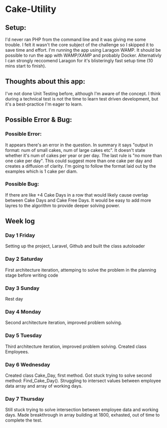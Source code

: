 # Cake-Utility

## Setup:
I'd never ran PHP from the command line and it was giving me some trouble. I felt it wasn't the core subject of the challenge so I skipped it to save time and effort. I'm running the app using Laragon WAMP. It should be possible to run the app with WAMP/XAMP and probably Docker. Alternativly I can strongly reccomend Laragon for it's blisteringly fast setup time (10 mins start to finish).

## Thoughts about this app:
I've not done Unit Testing before, although I'm aware of the concept. I think during a technical test is not the time to learn test driven development, but it's a best-practice I'm eager to learn.

## Possible Error & Bug:
### Possible Error:
It appears there's an error in the question. In summary it says "output in format: num of small cakes, num of large cakes etc". It doesn't state whether it's num of cakes per year or per day. The last rule is "no more than one cake per day". This could suggest more than one cake per day and creates a diffusion of clarity. I'm going to follow the format laid out by the examples which is 1 cake per diam.

### Possible Bug:
If there are like +4 Cake Days in a row that would likely cause overlap between Cake Days and Cake Free Days. It would be easy to add more layres to the algorithm to provide deeper solving power. 

## Week log
### Day 1 Friday
Setting up the project, Laravel, Github and built the class autoloader
### Day 2 Saturday
First architecture iteration, attemping to solve the problem in the planning stage before writing code
### Day 3 Sunday
Rest day
### Day 4 Monday
Second architecture iteration, improved problem solving.
### Day 5 Tuesday
Third architecture iteration, improved problem solving. Created class Employees.
### Day 6 Wednesday
Created class Cake_Day, first method. Got stuck trying to solve second method: Find_Cake_Day(). Struggling to intersect values between employee data array and array of working days.
### Day 7 Thursday
Still stuck trying to solve intersection between employee data and working days. Made breakthrough in array building at 1800, exhasted, out of time to complete the test.